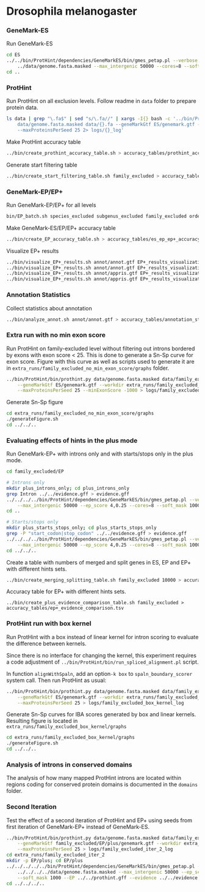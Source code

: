 # Drosophila melanogaster

### GeneMark-ES

Run GeneMark-ES

```bash
cd ES
../../bin/ProtHint/dependencies/GeneMarkES/bin/gmes_petap.pl --verbose --seq \
    ../data/genome.fasta.masked --max_intergenic 50000 --cores=8 --soft_mask 1000 --ES > log
cd ..
```

### ProtHint

Run ProtHint on all exclusion levels. Follow readme in `data` folder to
prepare protein data.

```bash
ls data | grep "\.fa$" | sed "s/\.fa//" | xargs -I{} bash -c '../bin/ProtHint/bin/prothint.py \
    data/genome.fasta.masked data/{}.fa --geneMarkGtf ES/genemark.gtf --workdir {} \
    --maxProteinsPerSeed 25 2> logs/{}_log'
```

Make ProtHint accuracy table

```bash
../bin/create_prothint_accuracy_table.sh > accuracy_tables/prothint_accuracy.tsv
```

Generate start filtering table

```bash
../bin/create_start_filtering_table.sh family_excluded > accuracy_tables/start_filtering.tsv
```

### GeneMark-EP/EP+

Run GeneMark-EP/EP+ for all levels

```bash
bin/EP_batch.sh species_excluded subgenus_excluded family_excluded order_excluded phylum_excluded
```

Make GeneMark-ES/EP/EP+ accuracy table

```bash
../bin/create_EP_accuracy_table.sh > accuracy_tables/es_ep_ep+_accuracy.tsv
```

Visualize EP+ results

```bash
../bin/visualize_EP+_results.sh annot/annot.gtf EP+_results_visualization cds 65 95 65 95
../bin/visualize_EP+_results.sh annot/annot.gtf EP+_results_visualization gene 37.5 77.5 37.5 77.5
../bin/visualize_EP+_results.sh annot/appris.gtf EP+_results_visualization/APPRIS cds 65 95 65 95
../bin/visualize_EP+_results.sh annot/appris.gtf EP+_results_visualization/APPRIS gene 35 75 35 75
```

### Annotation Statistics

Collect statistics about annotation

```bash
../bin/analyze_annot.sh annot/annot.gtf > accuracy_tables/annotation_stats.txt
```

### Extra run with no min exon score

Run ProtHint on family-excluded level without filtering out introns bordered by exons with
exon score < 25. This is done to generate a Sn-Sp curve for exon score. Figure with this curve
as well as scripts used to generate it are in `extra_runs/family_excluded_no_min_exon_score/graphs`
folder.

```bash
../bin/ProtHint/bin/prothint.py data/genome.fasta.masked data/family_excluded.fa \
    --geneMarkGtf ES/genemark.gtf --workdir extra_runs/family_excluded_no_min_exon_score \
    --maxProteinsPerSeed 25 --minExonScore -1000 > logs/family_excluded_no_min_exon_score_log
```

Generate Sn-Sp figure

```bash
cd extra_runs/family_excluded_no_min_exon_score/graphs
./generateFigure.sh
cd ../../..
```

### Evaluating effects of hints in the plus mode

Run GeneMark-EP+ with introns only and with starts/stops only in the plus mode.

```bash
cd family_excluded/EP

# Introns only
mkdir plus_introns_only; cd plus_introns_only
grep Intron ../../evidence.gff > evidence.gff
../../../../bin/ProtHint/dependencies/GeneMarkES/bin/gmes_petap.pl --verbose --seq ../../../data/genome.fasta.masked \
    --max_intergenic 50000 --ep_score 4,0.25 --cores=8 --soft_mask 1000 --EP ../../prothint.gff --evidence evidence.gff > log
cd ..

# Starts/stops only
mkdir plus_starts_stops_only; cd plus_starts_stops_only
grep -P "start_codon|stop_codon" ../../evidence.gff > evidence.gff
../../../../bin/ProtHint/dependencies/GeneMarkES/bin/gmes_petap.pl --verbose --seq ../../../data/genome.fasta.masked \
    --max_intergenic 50000 --ep_score 4,0.25 --cores=8 --soft_mask 1000 --EP ../../prothint.gff --evidence evidence.gff > log
cd ../../..
```

Create a table with numbers of merged and split genes in ES, EP and EP+ with different
hints sets.

```bash
../bin/create_merging_splitting_table.sh family_excluded 10000 > accuracy_tables/merging_splitting.tsv
```

Accuracy table for EP+ with different hints sets.

```
../bin/create_plus_evidence_comparison_table.sh family_excluded > accuracy_tables/ep+_evidence_comparison.tsv
```

### ProtHint run with box kernel

Run ProtHint with a box instead of linear kernel for intron scoring to evaluate the
difference between kernels.

Since there is no interface for changing the kernel, this experiment requires a code adjustment of
`../bin/ProtHint/bin/run_spliced_alignment.pl` script. 

In function `alignWithSpaln`, add an option`-k box` to `spaln_boundary_scorer` system call. 
Then run ProtHint as usual:

```bash
../bin/ProtHint/bin/prothint.py data/genome.fasta.masked data/family_excluded.fa \
    --geneMarkGtf ES/genemark.gtf --workdir extra_runs/family_excluded_box_kernel \
    --maxProteinsPerSeed 25 > logs/family_excluded_box_kernel_log
```

Generate Sn-Sp curves for IBA scores generated by box and linear kernels. Resulting figure is
located in `extra_runs/family_excluded_box_kernel/graphs`

```bash
cd extra_runs/family_excluded_box_kernel/graphs
./generateFigure.sh
cd ../../..
```

### Analysis of introns in conserved domains

The analysis of how many mapped ProtHint introns are located within regions coding for conserved protein domains
is documented in the `domains` folder.

### Second Iteration

Test the effect of a second iteration of ProtHint and EP+ using seeds from first
iteration of GeneMark-EP+ instead of GeneMark-ES.

```bash
../bin/ProtHint/bin/prothint.py data/genome.fasta.masked data/family_excluded.fa \
    --geneMarkGtf family_excluded/EP/plus/genemark.gtf --workdir extra_runs/family_excluded_iter_2 \
    --maxProteinsPerSeed 25 > logs/family_excluded_iter_2_log
cd extra_runs/family_excluded_iter_2
mkdir -p EP/plus; cd EP/plus
../../../../../bin/ProtHint/dependencies/GeneMarkES/bin/gmes_petap.pl --verbose --seq \
    ../../../../data/genome.fasta.masked --max_intergenic 50000 --ep_score 4,0.25 --cores=8 \
    --soft_mask 1000 --EP ../../prothint.gff --evidence ../../evidence.gff > log
cd ../../../..
```
